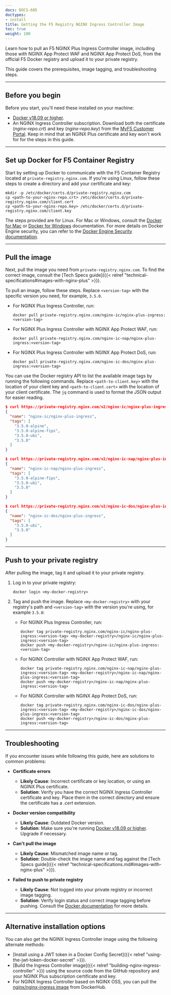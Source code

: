 ```yaml
---
docs: DOCS-605
doctypes:
- install
title: Getting the F5 Registry NGINX Ingress Controller Image
toc: true
weight: 100
---
```


Learn how to pull an F5 NGINX Plus Ingress Controller image, including those with NGINX App Protect WAF and NGINX App Protect DoS, from the official F5 Docker registry and upload it to your private registry. 

This guide covers the prerequisites, image tagging, and troubleshooting steps.

---

## Before you begin

Before you start, you'll need these installed on your machine:

- [Docker v18.09 or higher](https://docs.docker.com/engine/release-notes/18.09/).
- An NGINX Ingress Controller subscription. Download both the certificate (*nginx-repo.crt*) and key (*nginx-repo.key*) from the [MyF5 Customer Portal](https://my.f5.com). Keep in mind that an NGINX Plus certificate and key won't work for for the steps in this guide.

---

## Set up Docker for F5 Container Registry

Start by setting up Docker to communicate with the F5 Container Registry located at `private-registry.nginx.com`. If you're using Linux, follow these steps to create a directory and add your certificate and key:

```shell
mkdir -p /etc/docker/certs.d/private-registry.nginx.com
cp <path-to-your-nginx-repo.crt> /etc/docker/certs.d/private-registry.nginx.com/client.cert
cp <path-to-your-nginx-repo.key> /etc/docker/certs.d/private-registry.nginx.com/client.key
```

The steps provided are for Linux. For Mac or Windows, consult the [Docker for Mac](https://docs.docker.com/docker-for-mac/#add-client-certificates) or [Docker for Windows](https://docs.docker.com/docker-for-windows/#how-do-i-add-client-certificates) documentation. For more details on Docker Engine security, you can refer to the [Docker Engine Security documentation](https://docs.docker.com/engine/security/).

---

## Pull the image

Next, pull the image you need from `private-registry.nginx.com`. To find the correct image, consult the [Tech Specs guide]({{< relref "technical-specifications#images-with-nginx-plus" >}}).

To pull an image, follow these steps. Replace `<version-tag>` with the specific version you need, for example, `3.5.0`.

- For NGINX Plus Ingress Controller, run:

  ```shell
  docker pull private-registry.nginx.com/nginx-ic/nginx-plus-ingress:<version-tag>
  ```

- For NGINX Plus Ingress Controller with NGINX App Protect WAF, run:

   ```shell
   docker pull private-registry.nginx.com/nginx-ic-nap/nginx-plus-ingress:<version-tag>
   ```

- For NGINX Plus Ingress Controller with NGINX App Protect DoS, run:

   ```shell
   docker pull private-registry.nginx.com/nginx-ic-dos/nginx-plus-ingress:<version-tag>
   ```

You can use the Docker registry API to list the available image tags by running the following commands. Replace `<path-to-client.key>` with the location of your client key and `<path-to-client.cert>` with the location of your client certificate. The `jq` command is used to format the JSON output for easier reading.

```json
$ curl https://private-registry.nginx.com/v2/nginx-ic/nginx-plus-ingress/tags/list --key <path-to-client.key> --cert <path-to-client.cert> | jq
{
  "name": "nginx-ic/nginx-plus-ingress",
  "tags": [
    "3.5.0-alpine",
    "3.5.0-alpine-fips",
    "3.5.0-ubi",
    "3.5.0"
  ]
}

$ curl https://private-registry.nginx.com/v2/nginx-ic-nap/nginx-plus-ingress/tags/list --key <path-to-client.key> --cert <path-to-client.cert> | jq
{
  "name": "nginx-ic-nap/nginx-plus-ingress",
  "tags": [
    "3.5.0-alpine-fips",
    "3.5.0-ubi",
    "3.5.0"
  ]
}

$ curl https://private-registry.nginx.com/v2/nginx-ic-dos/nginx-plus-ingress/tags/list --key <path-to-client.key> --cert <path-to-client.cert> | jq
{
  "name": "nginx-ic-dos/nginx-plus-ingress",
  "tags": [
    "3.5.0-ubi",
    "3.5.0"
  ]
}
```

---

## Push to your private registry

After pulling the image, tag it and upload it to your private registry.

1. Log in to your private registry:

   ```shell
   docker login <my-docker-registry>
   ```

1. Tag and push the image. Replace `<my-docker-registry>` with your registry's path and `<version-tag>` with the version you're using, for example `3.5.0`:

   - For NGINX Plus Ingress Controller, run:

      ```shell
      docker tag private-registry.nginx.com/nginx-ic/nginx-plus-ingress:<version-tag> <my-docker-registry>/nginx-ic/nginx-plus-ingress:<version-tag>
      docker push <my-docker-registry>/nginx-ic/nginx-plus-ingress:<version-tag>
      ```

   - For NGINX Controller with NGINX App Protect WAF, run:

      ```shell
      docker tag private-registry.nginx.com/nginx-ic-nap/nginx-plus-ingress:<version-tag> <my-docker-registry>/nginx-ic-nap/nginx-plus-ingress:<version-tag>
      docker push <my-docker-registry>/nginx-ic-nap/nginx-plus-ingress:<version-tag>
      ```

   - For NGINX Controller with NGINX App Protect DoS, run:

      ```shell
      docker tag private-registry.nginx.com/nginx-ic-dos/nginx-plus-ingress:<version-tag> <my-docker-registry>/nginx-ic-dos/nginx-plus-ingress:<version-tag>
      docker push <my-docker-registry>/nginx-ic-dos/nginx-plus-ingress:<version-tag>
      ```

---

## Troubleshooting

If you encounter issues while following this guide, here are solutions to common problems:

- **Certificate errors**
  - **Likely Cause**: Incorrect certificate or key location, or using an NGINX Plus certificate.
  - **Solution**: Verify you have the correct NGINX Ingress Controller certificate and key. Place them in the correct directory and ensure the certificate has a *.cert* extension.

- **Docker version compatibility**
  - **Likely Cause**: Outdated Docker version.
  - **Solution**: Make sure you're running [Docker v18.09 or higher](https://docs.docker.com/engine/release-notes/18.09/). Upgrade if necessary.

- **Can't pull the image**
  - **Likely Cause**: Mismatched image name or tag.
  - **Solution**: Double-check the image name and tag against the [Tech Specs guide]({{< relref "technical-specifications.md#images-with-nginx-plus" >}}).

- **Failed to push to private registry**
  - **Likely Cause**: Not logged into your private registry or incorrect image tagging.
  - **Solution**: Verify login status and correct image tagging before pushing. Consult the [Docker documentation](https://docs.docker.com/docker-hub/repos/) for more details.

---

## Alternative installation options

You can also get the NGINX Ingress Controller image using the following alternate methods:

- [Install using a JWT token in a Docker Config Secret]({{< relref "using-the-jwt-token-docker-secret" >}}).
- [Build the Ingress Controller image]({{< relref "building-nginx-ingress-controller" >}}) using the source code from the GitHub repository and your NGINX Plus subscription certificate and key.
- For NGINX Ingress Controller based on NGINX OSS, you can pull the [nginx/nginx-ingress image](https://hub.docker.com/r/nginx/nginx-ingress/) from DockerHub.
